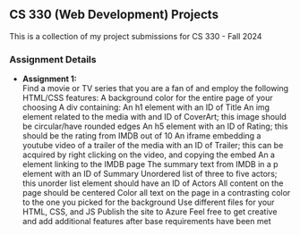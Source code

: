 ## CS 330 (Web Development) Projects

This is a collection of my project submissions for CS 330 - Fall 2024

### Assignment Details

*  <b>Assignment 1:</b><br>
    Find a movie or TV series that you are a fan of and employ the following HTML/CSS features:
    A background color for the entire page of your choosing
    A div containing:
    An h1 element with an ID of Title
    An img element related to the media with and ID of CoverArt; this image should be circular/have rounded edges
    An h5 element with an ID of Rating; this should be the rating from IMDB out of 10
    An iframe embedding a youtube video of a trailer of the media with an ID of Trailer; this can be acquired by right clicking on the video, and copying the embed
    An a element linking to the IMDB page
    The summary text from IMDB in a p element with an ID of Summary
    Unordered list of three to five actors; this unorder list element should have an ID of Actors
    All content on the page should be centered
    Color all text on the page in a contrasting color to the one you picked for the background
  Use different files for your HTML, CSS, and JS
  Publish the site to Azure
  Feel free to get creative and add additional features after base requirements have been met
